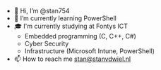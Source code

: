 - 👋 Hi, I’m @stan754
- 🌱 I’m currently learning PowerShell
- 🎓 I'm currently studying at Fontys ICT
  - Embedded programming (C, C++, C#)
  - Cyber Security
  - Infrastructure (Microsoft Intune, PowerShell)
- 📫 How to reach me stan@stanvdwiel.nl

<!---
stan754/stan754 is a ✨ special ✨ repository because its `README.md` (this file) appears on your GitHub profile.
You can click the Preview link to take a look at your changes.
--->
